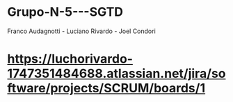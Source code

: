 # Grupo-N-5---SGTD
Franco Audagnotti - Luciano Rivardo - Joel Condori

# https://luchorivardo-1747351484688.atlassian.net/jira/software/projects/SCRUM/boards/1

